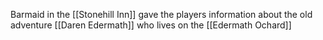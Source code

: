 Barmaid in the [[Stonehill Inn]] gave the players information about the old adventure [[Daren Edermath]] who lives on the [[Edermath Ochard]]
